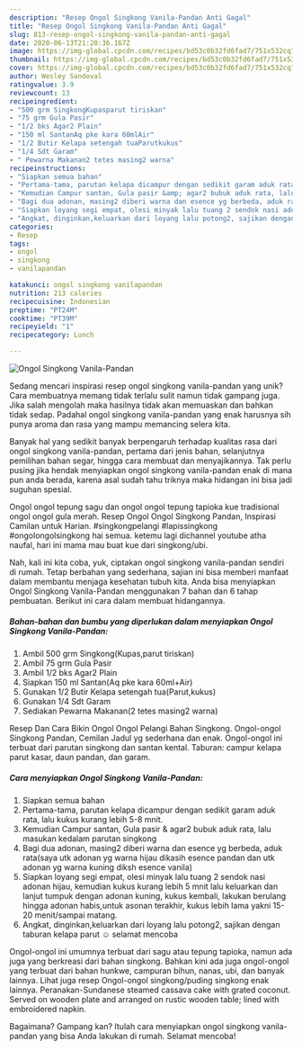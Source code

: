 ```yaml
---
description: "Resep Ongol Singkong Vanila-Pandan Anti Gagal"
title: "Resep Ongol Singkong Vanila-Pandan Anti Gagal"
slug: 813-resep-ongol-singkong-vanila-pandan-anti-gagal
date: 2020-06-13T21:20:36.167Z
image: https://img-global.cpcdn.com/recipes/bd53c0b32fd6fad7/751x532cq70/ongol-singkong-vanila-pandan-foto-resep-utama.jpg
thumbnail: https://img-global.cpcdn.com/recipes/bd53c0b32fd6fad7/751x532cq70/ongol-singkong-vanila-pandan-foto-resep-utama.jpg
cover: https://img-global.cpcdn.com/recipes/bd53c0b32fd6fad7/751x532cq70/ongol-singkong-vanila-pandan-foto-resep-utama.jpg
author: Wesley Sandoval
ratingvalue: 3.9
reviewcount: 13
recipeingredient:
- "500 grm SingkongKupasparut tiriskan"
- "75 grm Gula Pasir"
- "1/2 bks Agar2 Plain"
- "150 ml SantanAq pke kara 60mlAir"
- "1/2 Butir Kelapa setengah tuaParutkukus"
- "1/4 Sdt Garam"
- " Pewarna Makanan2 tetes masing2 warna"
recipeinstructions:
- "Siapkan semua bahan"
- "Pertama-tama, parutan kelapa dicampur dengan sedikit garam aduk rata, lalu kukus kurang lebih 5-8 mnit."
- "Kemudian Campur santan, Gula pasir &amp; agar2 bubuk aduk rata, lalu masukan kedalam parutan singkong"
- "Bagi dua adonan, masing2 diberi warna dan esence yg berbeda, aduk rata(saya utk adonan yg warna hijau dikasih esence pandan dan utk adonan yg warna kuning diksh esence vanila)"
- "Siapkan loyang segi empat, olesi minyak lalu tuang 2 sendok nasi adonan hijau, kemudian kukus kurang lebih 5 mnit lalu keluarkan dan lanjut tumpuk dengan adonan kuning, kukus kembali, lakukan berulang hingga adonan habis,untuk asonan terakhir, kukus lebih lama yakni 15-20 menit/sampai matang."
- "Angkat, dinginkan,keluarkan dari loyang lalu potong2, sajikan dengan taburan kelapa parut ☺ selamat mencoba"
categories:
- Resep
tags:
- ongol
- singkong
- vanilapandan

katakunci: ongol singkong vanilapandan 
nutrition: 213 calories
recipecuisine: Indonesian
preptime: "PT24M"
cooktime: "PT39M"
recipeyield: "1"
recipecategory: Lunch

---
```



![Ongol Singkong Vanila-Pandan](https://img-global.cpcdn.com/recipes/bd53c0b32fd6fad7/751x532cq70/ongol-singkong-vanila-pandan-foto-resep-utama.jpg)

Sedang mencari inspirasi resep ongol singkong vanila-pandan yang unik? Cara membuatnya memang tidak terlalu sulit namun tidak gampang juga. Jika salah mengolah maka hasilnya tidak akan memuaskan dan bahkan tidak sedap. Padahal ongol singkong vanila-pandan yang enak harusnya sih punya aroma dan rasa yang mampu memancing selera kita.

Banyak hal yang sedikit banyak berpengaruh terhadap kualitas rasa dari ongol singkong vanila-pandan, pertama dari jenis bahan, selanjutnya pemilihan bahan segar, hingga cara membuat dan menyajikannya. Tak perlu pusing jika hendak menyiapkan ongol singkong vanila-pandan enak di mana pun anda berada, karena asal sudah tahu triknya maka hidangan ini bisa jadi suguhan spesial.

Ongol ongol tepung sagu dan ongol ongol tepung tapioka kue tradisional ongol ongol gula merah. Resep Ongol Ongol Singkong Pandan, Inspirasi Camilan untuk Harian. #singkongpelangi #lapissingkong #ongolongolsingkong hai semua. ketemu lagi dichannel youtube atha naufal, hari ini mama mau buat kue dari singkong/ubi.


Nah, kali ini kita coba, yuk, ciptakan ongol singkong vanila-pandan sendiri di rumah. Tetap berbahan yang sederhana, sajian ini bisa memberi manfaat dalam membantu menjaga kesehatan tubuh kita. Anda bisa menyiapkan Ongol Singkong Vanila-Pandan menggunakan 7 bahan dan 6 tahap pembuatan. Berikut ini cara dalam membuat hidangannya.

<!--inarticleads1-->

##### Bahan-bahan dan bumbu yang diperlukan dalam menyiapkan Ongol Singkong Vanila-Pandan:

1. Ambil 500 grm Singkong(Kupas,parut tiriskan)
1. Ambil 75 grm Gula Pasir
1. Ambil 1/2 bks Agar2 Plain
1. Siapkan 150 ml Santan(Aq pke kara 60ml+Air)
1. Gunakan 1/2 Butir Kelapa setengah tua(Parut,kukus)
1. Gunakan 1/4 Sdt Garam
1. Sediakan  Pewarna Makanan(2 tetes masing2 warna)


Resep Dan Cara Bikin Ongol Ongol Pelangi Bahan Singkong. Ongol-ongol Singkong Pandan, Cemilan Jadul yg sederhana dan enak. Ongol-ongol ini terbuat dari parutan singkong dan santan kental. Taburan: campur kelapa parut kasar, daun pandan, dan garam. 

<!--inarticleads2-->

##### Cara menyiapkan Ongol Singkong Vanila-Pandan:

1. Siapkan semua bahan
1. Pertama-tama, parutan kelapa dicampur dengan sedikit garam aduk rata, lalu kukus kurang lebih 5-8 mnit.
1. Kemudian Campur santan, Gula pasir &amp; agar2 bubuk aduk rata, lalu masukan kedalam parutan singkong
1. Bagi dua adonan, masing2 diberi warna dan esence yg berbeda, aduk rata(saya utk adonan yg warna hijau dikasih esence pandan dan utk adonan yg warna kuning diksh esence vanila)
1. Siapkan loyang segi empat, olesi minyak lalu tuang 2 sendok nasi adonan hijau, kemudian kukus kurang lebih 5 mnit lalu keluarkan dan lanjut tumpuk dengan adonan kuning, kukus kembali, lakukan berulang hingga adonan habis,untuk asonan terakhir, kukus lebih lama yakni 15-20 menit/sampai matang.
1. Angkat, dinginkan,keluarkan dari loyang lalu potong2, sajikan dengan taburan kelapa parut ☺ selamat mencoba


Ongol-ongol ini umumnya terbuat dari sagu atau tepung tapioka, namun ada juga yang berkreasi dari bahan singkong. Bahkan kini ada juga ongol-ongol yang terbuat dari bahan hunkwe, campuran bihun, nanas, ubi, dan banyak lainnya. Lihat juga resep Ongol-ongol singkong/puding singkong enak lainnya. Peranakan-Sundanese steamed cassava cake with grated coconut. Served on wooden plate and arranged on rustic wooden table; lined with embroidered napkin. 

Bagaimana? Gampang kan? Itulah cara menyiapkan ongol singkong vanila-pandan yang bisa Anda lakukan di rumah. Selamat mencoba!
